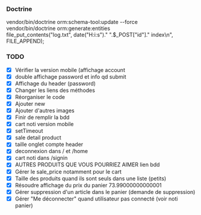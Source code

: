 ### Doctrine
vendor/bin/doctrine orm:schema-tool:update --force  
vendor/bin/doctrine orm:generate:entities  
file_put_contents("log.txt", date("H:i:s")." ".$_POST["id"]." index\n", FILE_APPEND);

### TODO
- [x] Vérifier la version mobile (affichage account
- [x] double affichage password et info qd submit
- [x] Affichage du header (password)
- [x] Changer les liens des méthodes
- [x] Réorganiser le code
- [x] Ajouter new
- [x] Ajouter d'autres images 
- [x] Finir de remplir la bdd
- [x] cart noti version mobile
- [x] setTimeout
- [x] sale detail product
- [x] taille onglet compte header
- [x] deconnexion dans / et /home
- [x] cart noti dans /signin
- [x] AUTRES PRODUITS QUE VOUS POURRIEZ AIMER lien bdd
- [x] Gérer le sale_price notamment pour le cart
- [x] Taille des produits quand ils sont seuls dans une liste (petits)
- [x] Résoudre affichage du prix du panier 73.99000000000001
- [x] Gérer suppression d'un article dans le panier (demande de suppression)
- [x] Gérer "Me déconnecter" quand utilisateur pas connecté (voir noti panier)